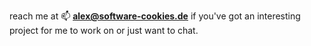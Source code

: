 reach me at 📫 **alex@software-cookies.de** if you've got an interesting project for me to work on or just want to chat.
